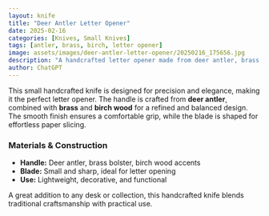```yaml
---
layout: knife
title: "Deer Antler Letter Opener"
date: 2025-02-16
categories: [Knives, Small Knives]
tags: [antler, brass, birch, letter opener]
image: assets/images/deer-antler-letter-opener/20250216_175656.jpg
description: "A handcrafted letter opener made from deer antler, brass, and birch wood."
author: ChatGPT
---
```

This small handcrafted knife is designed for precision and elegance, making it the perfect letter opener. The handle is crafted from **deer antler**, combined with **brass** and **birch wood** for a refined and balanced design. The smooth finish ensures a comfortable grip, while the blade is shaped for effortless paper slicing.

### **Materials & Construction**
- **Handle:** Deer antler, brass bolster, birch wood accents  
- **Blade:** Small and sharp, ideal for letter opening  
- **Use:** Lightweight, decorative, and functional  

A great addition to any desk or collection, this handcrafted knife blends traditional craftsmanship with practical use.

